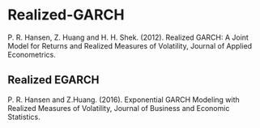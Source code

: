 # Realized-GARCH
P. R. Hansen, Z. Huang and H. H. Shek. (2012). Realized GARCH: A Joint Model for Returns and Realized Measures of Volatility, Journal of Applied Econometrics. 

## Realized EGARCH 
P. R. Hansen and Z.Huang. (2016). Exponential GARCH Modeling with Realized Measures of Volatility, Journal of Business and Economic Statistics.

